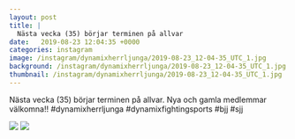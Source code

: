 ```yaml
---
layout: post
title: |
  Nästa vecka (35) börjar terminen på allvar
date:   2019-08-23 12:04:35 +0000
categories: instagram
image: /instagram/dynamixherrljunga/2019-08-23_12-04-35_UTC_1.jpg
background: /instagram/dynamixherrljunga/2019-08-23_12-04-35_UTC_1.jpg
thumbnail: /instagram/dynamixherrljunga/2019-08-23_12-04-35_UTC_1.jpg
---
```

Nästa vecka (35) börjar terminen på allvar. Nya och gamla medlemmar välkomna!! #dynamixherrljunga #dynamixfightingsports #bjj #sjj



<img src='/www-dynamix-herrljunga/instagram/dynamixherrljunga/2019-08-23_12-04-35_UTC_1.jpg' class='img-fluid' />


<img src='/www-dynamix-herrljunga/instagram/dynamixherrljunga/2019-08-23_12-04-35_UTC_2.jpg' class='img-fluid' />
